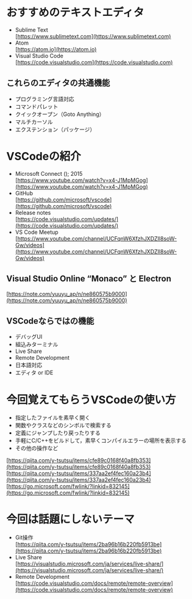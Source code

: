 # おすすめのテキストエディタ

* Sublime Text  
[https://www.sublimetext.com](https://www.sublimetext.com)
* Atom  
[https://atom.io](https://atom.io)
* Visual Studio Code  
[https://code.visualstudio.com](https://code.visualstudio.com)

## これらのエディタの共通機能

* プログラミング言語対応
* コマンドパレット
* クイックオープン（Goto Anything）
* マルチカーソル
* エクステンション（パッケージ）

# VSCodeの紹介

* Microsoft Connect (); 2015  
[https://www.youtube.com/watch?v=x4-J1MpMGog](https://www.youtube.com/watch?v=x4-J1MpMGog)
* GitHub  
[https://github.com/microsoft/vscode](https://github.com/microsoft/vscode)
* Release notes  
[https://code.visualstudio.com/updates/](https://code.visualstudio.com/updates/)
* VS Code Meetup  
[https://www.youtube.com/channel/UCFqnW6XfzhJXDZIl8soW-Gw/videos](https://www.youtube.com/channel/UCFqnW6XfzhJXDZIl8soW-Gw/videos)

## Visual Studio Online “Monaco” と Electron

[https://note.com/yuuyu_ap/n/ne860575b9000](https://note.com/yuuyu_ap/n/ne860575b9000)

## VSCodeならではの機能

* デバッグUI
* 組込みターミナル
* Live Share
* Remote Development
* 日本語対応
* エディタ or IDE

# 今回覚えてもらうVSCodeの使い方

* 指定したファイルを素早く開く
* 関数やクラスなどのシンボルで検索する
* 定義にジャンプしたり戻ったりする
* 手軽にC/C++をビルドして，素早くコンパイルエラーの場所を表示する
* その他の操作など

[https://qiita.com/y-tsutsu/items/cfe89c0168f40a8fb353](https://qiita.com/y-tsutsu/items/cfe89c0168f40a8fb353)  
[https://qiita.com/y-tsutsu/items/337aa2ef4fec160a23b4](https://qiita.com/y-tsutsu/items/337aa2ef4fec160a23b4)  
[https://go.microsoft.com/fwlink/?linkid=832145](https://go.microsoft.com/fwlink/?linkid=832145)

# 今回は話題にしないテーマ

* Git操作  
[https://qiita.com/y-tsutsu/items/2ba96b16b220fb5913be](https://qiita.com/y-tsutsu/items/2ba96b16b220fb5913be)
* Live Share  
[https://visualstudio.microsoft.com/ja/services/live-share/](https://visualstudio.microsoft.com/ja/services/live-share/)
* Remote Development  
[https://code.visualstudio.com/docs/remote/remote-overview](https://code.visualstudio.com/docs/remote/remote-overview)
